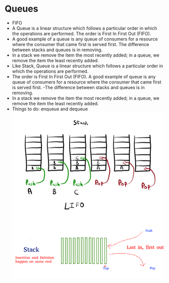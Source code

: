 # Queues
- FIFO
- A Queue is a linear structure which follows a particular order in which the operations are performed. The order is First In First Out (FIFO). 
- A good example of a queue is any queue of consumers for a resource where the consumer that came first is served first. The difference between stacks and queues is in removing.
- In a stack we remove the item the most recently added; in a queue, we remove the item the least recently added.
- Like Stack, Queue is a linear structure which follows a particular order in which the operations are performed.
- The order is First In First Out (FIFO).  A good example of queue is any queue of consumers for a resource where the consumer that came first is served first. 
-The difference between stacks and queues is in removing.
- In a stack we remove the item the most recently added; in a queue, we remove the item the least recently added.
- Things to do: enqueue and dequeue
![](./../images/image-4.JPG)
![](./../images/image-4_1.PNG)